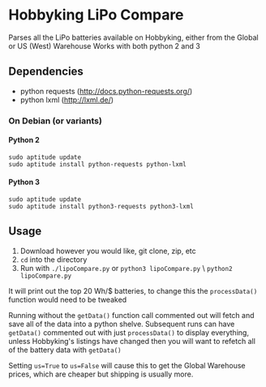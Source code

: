 Hobbyking LiPo Compare
======================

Parses all the LiPo batteries available on Hobbyking, either from the Global or US (West) Warehouse
Works with both python 2 and 3

## Dependencies
* python requests (http://docs.python-requests.org/)
* python lxml (http://lxml.de/)

### On Debian (or variants)
#### Python 2
```Shell
sudo aptitude update
sudo aptitude install python-requests python-lxml
```
#### Python 3
```Shell
sudo aptitude update
sudo aptitude install python3-requests python3-lxml
```

## Usage
1. Download however you would like, git clone, zip, etc
2. `cd` into the directory
3. Run with `./lipoCompare.py` or `python3 lipoCompare.py` \ `python2 lipoCompare.py`

It will print out the top 20 Wh/$ batteries, to change this the `processData()` function would need to be tweaked

Running without the `getData()` function call commented out will fetch and save all of the data into a python shelve.  Subsequent runs can have `getData()` commented out with just `processData()` to display everything, unless Hobbyking's listings have changed then you will want to refetch all of the battery data with `getData()`

Setting `us=True` to `us=False` will cause this to get the Global Warehouse prices, which are cheaper but shipping is usually more.
